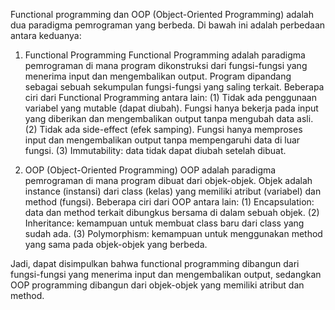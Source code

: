 Functional programming dan OOP (Object-Oriented Programming) adalah dua paradigma pemrograman yang berbeda. Di bawah ini adalah perbedaan antara keduanya:

1. Functional Programming Functional Programming adalah paradigma pemrograman di mana program dikonstruksi dari fungsi-fungsi yang menerima input dan mengembalikan output. Program dipandang sebagai sebuah sekumpulan fungsi-fungsi yang saling terkait. Beberapa ciri dari Functional Programming antara lain: (1) Tidak ada penggunaan variabel yang mutable (dapat diubah). Fungsi hanya bekerja pada input yang diberikan dan mengembalikan output tanpa mengubah data asli. (2) Tidak ada side-effect (efek samping). Fungsi hanya memproses input dan mengembalikan output tanpa mempengaruhi data di luar fungsi. (3) Immutability: data tidak dapat diubah setelah dibuat.

2. OOP (Object-Oriented Programming) OOP adalah paradigma pemrograman di mana program dibuat dari objek-objek. Objek adalah instance (instansi) dari class (kelas) yang memiliki atribut (variabel) dan method (fungsi). Beberapa ciri dari OOP antara lain: (1) Encapsulation: data dan method terkait dibungkus bersama di dalam sebuah objek. (2) Inheritance: kemampuan untuk membuat class baru dari class yang sudah ada. (3) Polymorphism: kemampuan untuk menggunakan method yang sama pada objek-objek yang berbeda.

Jadi, dapat disimpulkan bahwa functional programming dibangun dari fungsi-fungsi yang menerima input dan mengembalikan output, sedangkan OOP programming dibangun dari objek-objek yang memiliki atribut dan method.

